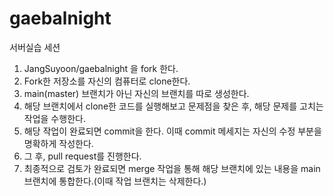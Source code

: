 # gaebalnight
서버실습 세션

1. JangSuyoon/gaebalnight 을 fork 한다.
2. Fork한 저장소를 자신의 컴퓨터로 clone한다.
3. main(master) 브랜치가 아닌 자신의 브랜치를 따로 생성한다.
4. 해당 브랜치에서 clone한 코드를 실행해보고 문제점을 찾은 후, 해당 문제를 고치는 작업을 수행한다.
5. 해당 작업이 완료되면 commit을 한다. 이때 commit 메세지는 자신의 수정 부분을 명확하게 작성한다.
6. 그 후, pull request를 진행한다.
7. 최종적으로 검토가 완료되면 merge 작업을 통해 해당 브랜치에 있는 내용을 main 브랜치에 통합한다.(이때 작업 브랜치는 삭제한다.)
